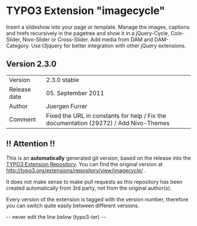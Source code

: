 # TYPO3 Extension "imagecycle"
Insert a slideshow into your page or template. Manage the images, captions and hrefs recursively in the pagetree and show it in a jQuery-Cycle, Coin-Slider, Nivo-Slider or Cross-Slider. Add media from DAM and DAM-Category. Use t3jquery for better integration with other jQuery extensions.

## Version 2.3.0




<table>
	<tr><td>Version</td><td>2.3.0 stable</td></tr>
	<tr><td>Release date</td><td>05. September 2011</td></tr>
	<tr><td>Author</td><td>Juergen Furrer</td></tr>
	<tr><td>Comment</td><td>Fixed the URL in constants for help / Fix the documentation (29272) / Add Nivo-Themes</td></tr>
</table>

## !! Attention !!
This is an **automatically** generated git version, based on the release into the [TYPO3 Extension Repository](http://www.typo3.org/extensions/).
You can find the original version at http://typo3.org/extensions/repository/view/imagecycle/ .

It does not make sense to make pull requests as this repository has been created automatically from 3rd party, not from the original author(s).

Every version of the extension is tagged with the version number, therefore you can switch quite easily between different versions.


-- never edit the line below (typo3-ter) --